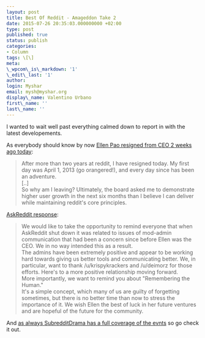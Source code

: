 ```yaml
---
layout: post
title: Best Of Reddit - Amageddon Take 2
date: 2015-07-26 20:35:03.000000000 +02:00
type: post
published: true
status: publish
categories:
- Column
tags: \[\]
meta:
\_wpcom\_is\_markdown: '1'
\_edit\_last: '1'
author:
login: Myshar
email: mysh@myshar.org
display\_name: Valentino Urbano
first\_name: ''
last\_name: ''
---
```


I wanted to wait well past everything calmed down to report in with the latest developements.

As everybody should know by now [Ellen Pao resigned from CEO 2 weeks ago today][0]:

> After more than two years at reddit, I have resigned today. My first day was April 1, 2013 (go orangered!), and every day since has been an adventure.  
> \[..\]  
> So why am I leaving? Ultimately, the board asked me to demonstrate higher user growth in the next six months than I believe I can deliver while maintaining reddit's core principles.
> 

[AskReddit response][1]:

> We would like to take the opportunity to remind everyone that when AskReddit shut down it was related to issues of mod-admin communication that had been a concern since before Ellen was the CEO. We in no way intended this as a result.  
> The admins have been extremely positive and appear to be working hard towards giving us better tools and communicating better. We, in particular, want to thank /u/krispykrackers and /u/deimorz for those efforts. Here's to a more positive relationship moving forward.  
> More importantly, we want to remind you about "Remembering the Human."  
> It's a simple concept, which many of us are guilty of forgetting sometimes, but there is no better time than now to stress the importance of it. We wish Ellen the best of luck in her future ventures and are hopeful of the future for the community.
> 

And [as always SubredditDrama has a full coverage of the evnts][2] so go check it out.


[0]: https://www.reddit.com/r/self/comments/3cudi0/resignation_thank_you/
[1]: https://www.reddit.com/r/AskReddit/comments/3cuw90/megathread_ellen_degeneres_megathread/
[2]: https://www.reddit.com/r/SubredditDrama/comments/3cudhe/ellen_pao_resigns_megathread/